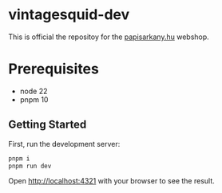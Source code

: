 # vintagesquid-dev

This is official the repositoy for the [papisarkany.hu](https://papirsarkany.hu) webshop.

# Prerequisites

- node 22
- pnpm 10

## Getting Started

First, run the development server:

```bash
pnpm i
pnpm run dev
```

Open [http://localhost:4321](http://localhost:4321) with your browser to see the result.
